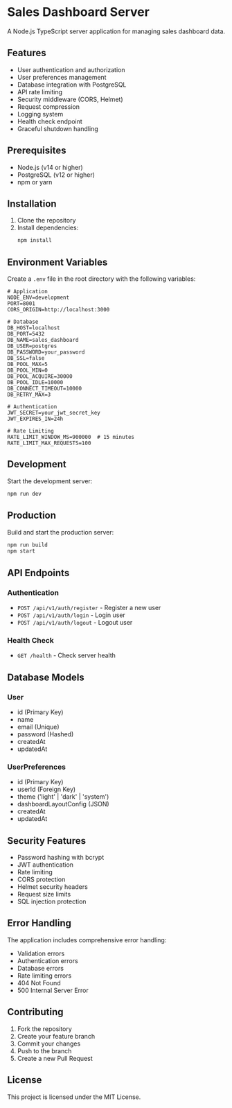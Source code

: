 # Sales Dashboard Server

A Node.js TypeScript server application for managing sales dashboard data.

## Features

- User authentication and authorization
- User preferences management
- Database integration with PostgreSQL
- API rate limiting
- Security middleware (CORS, Helmet)
- Request compression
- Logging system
- Health check endpoint
- Graceful shutdown handling

## Prerequisites

- Node.js (v14 or higher)
- PostgreSQL (v12 or higher)
- npm or yarn

## Installation

1. Clone the repository
2. Install dependencies:
   ```bash
   npm install
   ```

## Environment Variables

Create a `.env` file in the root directory with the following variables:

```env
# Application
NODE_ENV=development
PORT=8001
CORS_ORIGIN=http://localhost:3000

# Database
DB_HOST=localhost
DB_PORT=5432
DB_NAME=sales_dashboard
DB_USER=postgres
DB_PASSWORD=your_password
DB_SSL=false
DB_POOL_MAX=5
DB_POOL_MIN=0
DB_POOL_ACQUIRE=30000
DB_POOL_IDLE=10000
DB_CONNECT_TIMEOUT=10000
DB_RETRY_MAX=3

# Authentication
JWT_SECRET=your_jwt_secret_key
JWT_EXPIRES_IN=24h

# Rate Limiting
RATE_LIMIT_WINDOW_MS=900000  # 15 minutes
RATE_LIMIT_MAX_REQUESTS=100
```

## Development

Start the development server:

```bash
npm run dev
```

## Production

Build and start the production server:

```bash
npm run build
npm start
```

## API Endpoints

### Authentication

- `POST /api/v1/auth/register` - Register a new user
- `POST /api/v1/auth/login` - Login user
- `POST /api/v1/auth/logout` - Logout user

### Health Check

- `GET /health` - Check server health

## Database Models

### User

- id (Primary Key)
- name
- email (Unique)
- password (Hashed)
- createdAt
- updatedAt

### UserPreferences

- id (Primary Key)
- userId (Foreign Key)
- theme ('light' | 'dark' | 'system')
- dashboardLayoutConfig (JSON)
- createdAt
- updatedAt

## Security Features

- Password hashing with bcrypt
- JWT authentication
- Rate limiting
- CORS protection
- Helmet security headers
- Request size limits
- SQL injection protection

## Error Handling

The application includes comprehensive error handling:

- Validation errors
- Authentication errors
- Database errors
- Rate limiting errors
- 404 Not Found
- 500 Internal Server Error

## Contributing

1. Fork the repository
2. Create your feature branch
3. Commit your changes
4. Push to the branch
5. Create a new Pull Request

## License

This project is licensed under the MIT License.
